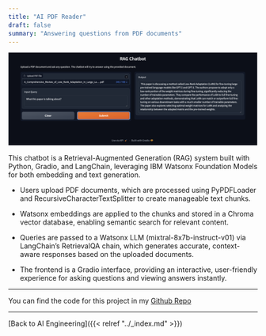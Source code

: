 ```yaml
---
title: "AI PDF Reader"
draft: false
summary: "Answering questions from PDF documents"
---
```

![AI PDF Reader](../static/images/QA_bot.png)

This chatbot is a Retrieval-Augmented Generation (RAG) system built with Python, Gradio, and LangChain, leveraging IBM Watsonx Foundation Models for both embedding and text generation.

- Users upload PDF documents, which are processed using PyPDFLoader and RecursiveCharacterTextSplitter to create manageable text chunks.

- Watsonx embeddings are applied to the chunks and stored in a Chroma vector database, enabling semantic search for relevant content.

- Queries are passed to a Watsonx LLM (mixtral-8x7b-instruct-v01) via LangChain’s RetrievalQA chain, which generates accurate, context-aware responses based on the uploaded documents.

- The frontend is a Gradio interface, providing an interactive, user-friendly experience for asking questions and viewing answers instantly.

---
You can find the code for this project in my
[Github Repo](https://github.com/Chan-McLaren/PDF_QA_Bot)

---
[Back to AI Engineering]({{< relref "../_index.md" >}})